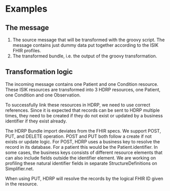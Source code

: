 # Examples

## The message

1. The source message that will be transformed with the groovy script. The message contains just dummy data put together according to the ISIK FHIR 
profiles. 
2. The transformed bundle, i.e. the output of the groovy transformation.

## Transformation logic

The incoming message contains one Patient and one Condition resource. These ISIK resources are 
transformed into 3 HDRP resources, one Patient, one Condition and one Observation.

To successfully link these resources in HDRP, we need to use correct references. Since it is expected that
records can be sent to HDRP multiple times, they need to be created if they do not exist or updated by a business
identifier if they exist already. 

The HDRP Bundle import deviates from the FHIR specs. We support POST, PUT, and DELETE operation. POST and PUT both follow a 
create if not exists or update logic. For POST, HDRP uses a business key to resolve the record in its database. For a patient
this would be the Patient.identifier. In some cases, the business keys consists of different resource elements that
can also include fields outside the identifier element. We are working on profiling these natural identifier fields in 
separate StructureDefinitions on Simplifier.net.

When using PUT, HDRP will resolve the records by the logical FHIR ID given in the resource.




